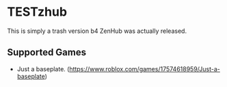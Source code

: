 # TESTzhub

This is simply a trash version b4 ZenHub was actually released.

## Supported Games

- Just a baseplate. (https://www.roblox.com/games/17574618959/Just-a-baseplate)

